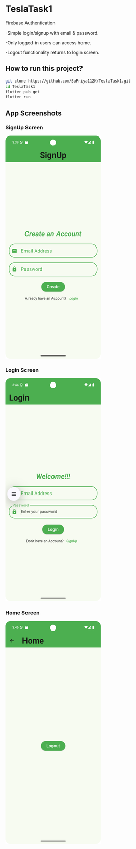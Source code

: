 # TeslaTask1

Firebase Authentication

-Simple login/signup with email & password.

-Only logged-in users can access home.

-Logout functionality returns to login screen.

## How to run this project?
```bash
git clone https://github.com/SuPriya112K/TeslaTask1.git
cd TeslaTask1
flutter pub get
flutter run
```

## App Screenshots

### SignUp Screen
<img src="signup.png" height="700" width="300"/>

### Login Screen
<img src="login.png" height="700" width="300"/>

### Home Screen
<img src="home.png" height="700" width="300"/>
